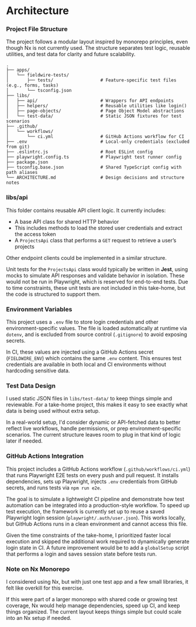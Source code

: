 # Architecture

### Project File Structure

The project follows a modular layout inspired by monorepo principles, even 
though Nx is not currently used. The structure separates test logic, 
reusable utilities, and test data for clarity and future scalability.

```
.
├── apps/
│   └── fieldwire-tests/
│       ├── tests/                  # Feature-specific test files (e.g., forms, tasks)
│       └── tsconfig.json
├── libs/
│   ├── api/                        # Wrappers for API endpoints
│   ├── helpers/                    # Reusable utilities like login()
│   ├── page-objects/               # Page Object Model abstractions
│   └── test-data/                  # Static JSON fixtures for test scenarios
├── .github/
│   └── workflows/
│       └── ci.yml                  # GitHub Actions workflow for CI
├── .env                            # Local-only credentials (excluded from git)
├── .eslintrc.js                    # Root ESLint config
├── playwright.config.ts            # Playwright test runner config
├── package.json
├── tsconfig.base.json              # Shared TypeScript config with path aliases
└── ARCHITECTURE.md                 # Design decisions and structure notes
```

### libs/api

This folder contains reusable API client logic. It currently includes:

- A base API class for shared HTTP behavior
 - This includes methods to load the stored user credentials and extract the 
   access token
- A `ProjectsApi` class that performs a `GET` request to retrieve a user’s projects

Other endpoint clients could be implemented in a similar structure.

Unit tests for the `ProjectsApi` class would typically be written in **Jest**, using mocks to simulate API responses and validate behavior in isolation. These would not be run in Playwright, which is reserved for end-to-end tests. Due to time constraints, these unit tests are not included in this take-home, but the code is structured to support them.

### Environment Variables

This project uses a `.env` file to store login credentials and other environment-specific values. The file is loaded automatically at runtime via `dotenv`, and is excluded from source control (`.gitignore`) to avoid exposing secrets.

In CI, these values are injected using a GitHub Actions secret (`FIELDWIRE_ENV`) which contains the same `.env` content. This ensures test credentials are available in both local and CI environments without hardcoding sensitive data.

### Test Data Design

I used static JSON files in `libs/test-data/` to keep things simple and reviewable. For a take-home project, this makes it easy to see exactly what data is being used without extra setup.

In a real-world setup, I'd consider dynamic or API-fetched data to better reflect live workflows, handle permissions, or prep environment-specific scenarios. The current structure leaves room to plug in that kind of logic later if needed.

### GitHub Actions Integration

This project includes a GitHub Actions workflow (`.github/workflows/ci.yml`) that runs Playwright E2E tests on every push and pull request. It installs dependencies, sets up Playwright, injects `.env` credentials from GitHub secrets, and runs tests via `npm run e2e`.

The goal is to simulate a lightweight CI pipeline and demonstrate how test automation can be integrated into a production-style workflow.
To speed up test execution, the framework is currently set up to reuse a saved Playwright login session (`playwright/.auth/user.json`). This works locally, but GitHub Actions runs in a clean environment and cannot access this file.

Given the time constraints of the take-home, I prioritized faster local execution and skipped the additional work required to dynamically generate login state in CI. A future improvement would be to add a `globalSetup` script that performs a login and saves session state before tests run.

### Note on Nx Monorepo

I considered using Nx, but with just one test app and a few small libraries, it felt like overkill for this exercise.

If this were part of a larger monorepo with shared code or growing test coverage, Nx would help manage dependencies, speed up CI, and keep things organized. The current layout keeps things simple but could scale into an Nx setup if needed.
